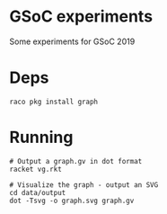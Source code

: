 # GSoC experiments
Some experiments for GSoC 2019

# Deps
```
raco pkg install graph
```

# Running
```
# Output a graph.gv in dot format
racket vg.rkt

# Visualize the graph - output an SVG
cd data/output
dot -Tsvg -o graph.svg graph.gv
```

